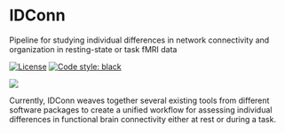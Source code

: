 # IDConn
Pipeline for studying individual differences in network connectivity and organization in resting-state or task fMRI data

[![License](https://img.shields.io/badge/License-MIT-blue.svg)](https://opensource.org/licenses/MIT)
[![Code style: black](https://img.shields.io/badge/code%20style-black-000000.svg)](https://github.com/psf/black)

![](./docs/logo/header.jpeg)

Currently, IDConn weaves together several existing tools from different software packages to create a unified workflow for assessing individual differences in functional brain connectivity either at rest or during a task.